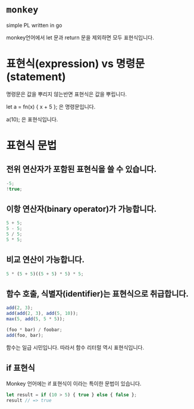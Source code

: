 # `monkey`

simple PL written in go

monkey언어에서 let 문과 return 문을 제외하면 모두 표현식입니다.

# 표현식(expression) vs 명령문(statement)

명령문은 값을 뿌리지 않는반면 표현식은 값을 뿌립니다.

let a = fn(x) { x + 5 }; 은 명령문입니다.

a(10); 은 표현식입니다.

# 표현식 문법

## 전위 연산자가 포함된 표현식을 쓸 수 있습니다.

```js
-5;
!true;
```

## 이항 연산자(binary operator)가 가능합니다.

```js
5 + 5;
5 - 5;
5 / 5;
5 * 5;
```

## 비교 연산이 가능합니다.

```js
5 * (5 + 5)((5 + 5) * 5) * 5;
```

## 함수 호출, 식별자(identifier)는 표현식으로 취급합니다.

```js
add(2, 3);
add(add(2, 3), add(5, 10));
max(5, add(5, 5 * 5));

(foo * bar) / foobar;
add(foo, bar);
```

함수는 일급 시민입니다. 따라서 함수 리터럴 역시 표현식입니다.

## if 표현식

Monkey 언어에는 if 표현식이 이라는 특이한 문법이 있습니다.

```js
let result = if (10 > 5) { true } else { false };
result // => true
```

